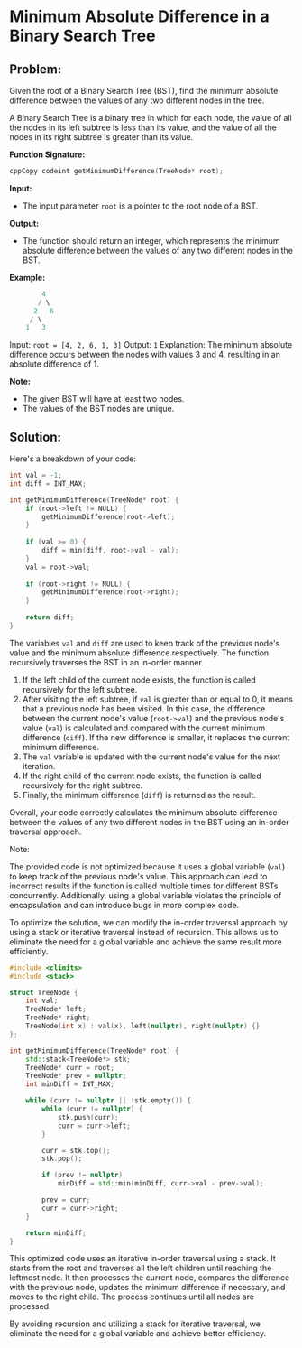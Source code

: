 # Minimum Absolute Difference in a Binary Search Tree

## Problem:

Given the root of a Binary Search Tree (BST), find the minimum absolute difference between the values of any two different nodes in the tree.

A Binary Search Tree is a binary tree in which for each node, the value of all the nodes in its left subtree is less than its value, and the value of all the nodes in its right subtree is greater than its value.

**Function Signature:**

```cpp
cppCopy codeint getMinimumDifference(TreeNode* root);
```

**Input:**

* The input parameter `root` is a pointer to the root node of a BST.

**Output:**

* The function should return an integer, which represents the minimum absolute difference between the values of any two different nodes in the BST.

**Example:**

```cpp
        4
       / \
      2   6
     / \
    1   3
```

Input: `root = [4, 2, 6, 1, 3]` Output: `1` Explanation: The minimum absolute difference occurs between the nodes with values 3 and 4, resulting in an absolute difference of 1.

**Note:**

* The given BST will have at least two nodes.
* The values of the BST nodes are unique.

## Solution:

Here's a breakdown of your code:

```cpp
int val = -1;
int diff = INT_MAX;

int getMinimumDifference(TreeNode* root) {
    if (root->left != NULL) {
        getMinimumDifference(root->left);
    }
    
    if (val >= 0) {
        diff = min(diff, root->val - val);
    }
    val = root->val;
    
    if (root->right != NULL) {
        getMinimumDifference(root->right);
    }
    
    return diff;
}
```

The variables `val` and `diff` are used to keep track of the previous node's value and the minimum absolute difference respectively. The function recursively traverses the BST in an in-order manner.

1. If the left child of the current node exists, the function is called recursively for the left subtree.
2. After visiting the left subtree, if `val` is greater than or equal to 0, it means that a previous node has been visited. In this case, the difference between the current node's value (`root->val`) and the previous node's value (`val`) is calculated and compared with the current minimum difference (`diff`). If the new difference is smaller, it replaces the current minimum difference.
3. The `val` variable is updated with the current node's value for the next iteration.
4. If the right child of the current node exists, the function is called recursively for the right subtree.
5. Finally, the minimum difference (`diff`) is returned as the result.

Overall, your code correctly calculates the minimum absolute difference between the values of any two different nodes in the BST using an in-order traversal approach.

Note:&#x20;

The provided code is not optimized because it uses a global variable (`val`) to keep track of the previous node's value. This approach can lead to incorrect results if the function is called multiple times for different BSTs concurrently. Additionally, using a global variable violates the principle of encapsulation and can introduce bugs in more complex code.

To optimize the solution, we can modify the in-order traversal approach by using a stack or iterative traversal instead of recursion. This allows us to eliminate the need for a global variable and achieve the same result more efficiently.

```cpp
#include <climits>
#include <stack>

struct TreeNode {
    int val;
    TreeNode* left;
    TreeNode* right;
    TreeNode(int x) : val(x), left(nullptr), right(nullptr) {}
};

int getMinimumDifference(TreeNode* root) {
    std::stack<TreeNode*> stk;
    TreeNode* curr = root;
    TreeNode* prev = nullptr;
    int minDiff = INT_MAX;

    while (curr != nullptr || !stk.empty()) {
        while (curr != nullptr) {
            stk.push(curr);
            curr = curr->left;
        }

        curr = stk.top();
        stk.pop();

        if (prev != nullptr)
            minDiff = std::min(minDiff, curr->val - prev->val);

        prev = curr;
        curr = curr->right;
    }

    return minDiff;
}

```

This optimized code uses an iterative in-order traversal using a stack. It starts from the root and traverses all the left children until reaching the leftmost node. It then processes the current node, compares the difference with the previous node, updates the minimum difference if necessary, and moves to the right child. The process continues until all nodes are processed.

By avoiding recursion and utilizing a stack for iterative traversal, we eliminate the need for a global variable and achieve better efficiency.
